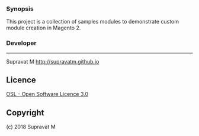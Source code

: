 ### Synopsis

This project is a collection of samples modules to demonstrate custom module creation in Magento 2.

### Developer

---------
Supravat M
http://supravatm.github.io

Licence
-------
[OSL - Open Software Licence 3.0](http://opensource.org/licenses/osl-3.0.php)

Copyright
---------
(c) 2018 Supravat M

